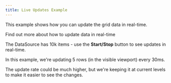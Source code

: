 ```yaml
---
title: Live Updates Example
---
```


This example shows how you can update the grid data in real-time.


<HeroCards>
<YouWillLearnCard title="Updating Data in Real-Time" path="/docs/learn/working-with-data/updating-data-in-realtime">
Find out more about how to update data in real-time
</YouWillLearnCard>

</HeroCards>

<Sandpack size="md" viewMode="preview">

<Description>

The DataSource has 10k items - use the **Start/Stop** button to see updates in real-time.

In this example, we're updating 5 rows (in the visible viewport) every 30ms.

The update rate could be much higher, but we're keeping it at current levels to make it easier to see the changes.

</Description>

```tsx file="$DOCS/learn/working-with-data/realtime-updates-example.page.tsx"

```


</Sandpack>
